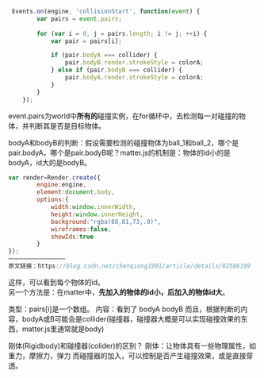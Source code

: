 ```js
 Events.on(engine, 'collisionStart', function(event) {
        var pairs = event.pairs;
        
        for (var i = 0, j = pairs.length; i != j; ++i) {
            var pair = pairs[i];

            if (pair.bodyA === collider) {
                pair.bodyB.render.strokeStyle = colorA;
            } else if (pair.bodyB === collider) {
                pair.bodyA.render.strokeStyle = colorA;
            }
        }
    });

```


event.pairs为world中**所有的**碰撞实例，在for循环中，去检测每一对碰撞的物体，并判断其是否是目标物体。

bodyA和bodyB的判断：假设需要检测的碰撞物体为ball_1和ball_2，哪个是pair.bodyA，哪个是pair.bodyB呢？matter.js的机制是：物体的id小的是bodyA，id大的是bodyB。

```js
var render=Render.create({
        engine:engine,
        element:document.body,
        options:{
            width:window.innerWidth,
            height:window.innerHeight,
            background:"rgba(88,81,73,.9)",
            wireframes:false,
            showIds:true
        }
});
————————————————
原文链接：https://blog.csdn.net/chenqiong1991/article/details/82586199

```
这样，可以看到每个物体的id。  
另一个方法是：在matter中，**先加入的物体的id小，后加入的物体id大**。



类型：pairs[i]是一个数组。
内容：看到了 bodyA  bodyB
而且，根据判断的内容，bodyA或B可能会是collider(碰撞器，碰撞器大概是可以实现碰撞效果的东西，matter.js里通常就是body)


刚体(Rigidbody)和碰撞器(colider)的区别？
刚体：让物体具有一些物理属性，如重力，摩擦力，弹力
而碰撞器的加入，可以控制是否产生碰撞效果，或是直接穿透。

